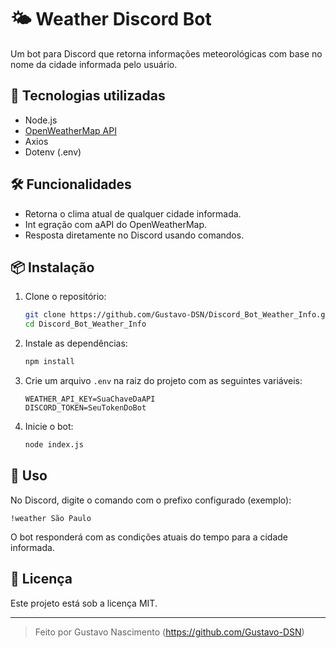 # 🌤️ Weather Discord Bot

Um bot para Discord que retorna informações meteorológicas com base no nome da cidade informada pelo usuário.

## 🚀 Tecnologias utilizadas

-   Node.js
-   [OpenWeatherMap API](https://openweathermap.org/api)
-   Axios
-   Dotenv (.env)

## 🛠️ Funcionalidades

-   Retorna o clima atual de qualquer cidade informada.
-   Int egração com aAPI do OpenWeatherMap.
-   Resposta diretamente no Discord usando comandos.

## 📦 Instalação

1. Clone o repositório:

    ```bash
    git clone https://github.com/Gustavo-DSN/Discord_Bot_Weather_Info.git
    cd Discord_Bot_Weather_Info
    ```

2. Instale as dependências:

    ```bash
    npm install
    ```

3. Crie um arquivo `.env` na raiz do projeto com as seguintes variáveis:

    ```env
    WEATHER_API_KEY=SuaChaveDaAPI
    DISCORD_TOKEN=SeuTokenDoBot
    ```

4. Inicie o bot:
    ```bash
    node index.js
    ```

## 🤖 Uso

No Discord, digite o comando com o prefixo configurado (exemplo):

```
!weather São Paulo
```

O bot responderá com as condições atuais do tempo para a cidade informada.

## 📝 Licença

Este projeto está sob a licença MIT.

---

> Feito por Gustavo Nascimento (https://github.com/Gustavo-DSN)
